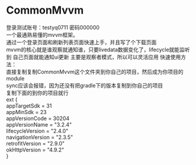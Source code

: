 # CommonMvvm
登录测试账号：testyq0711 密码000000  
一个最通熟易懂的mvvm框架。  
通过一个登录页面和刷新列表页面快速上手，并且写了个下载页面  
mvvm的核心就是谁观察就通知谁，只要livedata数据变化了，lifecycle就能监听到 自己页面就能通知ui更新 
主要是观察者模式，所以可以灵活应用
快速使用方法：  
直接复制复制CommonMvvm这个文件夹到你自己的项目，然后成为你项目的module  
sync应该会报错，因为还没有把gradle下的版本复制到你自己的项目  
复制下面的到你的项目就行  
 ext {  
        appTargetSdk = 31  
        appMinSdk = 23  
        appVersionCode = 30204  
        appVersionName = "3.2.4"  
        lifecycleVersion = "2.4.0"  
        navigationVersion = "2.3.5"  
        retrofitVersion = "2.9.0"   
        okHttpVersion = "4.9.2"  
    }

